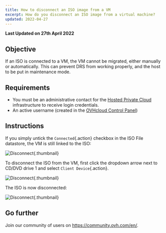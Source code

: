 ```yaml
---
title: How to disconnect an ISO image from a VM
excerpt: How do you disconnect an ISO image from a virtual machine?
updated: 2022-04-27
---
```


**Last Updated on 27th April 2022**

## Objective

If an ISO is connected to a VM, the VM cannot be migrated, either manually or automatically. This can prevent DRS from working properly, and the host to be put in maintenance mode.

## Requirements

- You must be an administrative contact for the [Hosted Private Cloud](https://www.ovhcloud.com/en-sg/enterprise/products/hosted-private-cloud/) infrastructure to receive login credentials.
- An active username (created in the [OVHcloud Control Panel](https://ca.ovh.com/auth/?action=gotomanager&from=https://www.ovh.com/sg/&ovhSubsidiary=sg))


## Instructions

If you simply untick the `Connected`{.action} checkbox in the ISO File datastore, the VM is still linked to the ISO:

![Disconnect](images/disconnect1.png){.thumbnail}

To disconnect the ISO from the VM, first click the dropdown arrow next to CD/DVD drive 1 and select `Client Device`{.action}.

![Disconnect](images/disconnect2.png){.thumbnail}

The ISO is now disconnected:

![Disconnect](images/disconnect3.png){.thumbnail}

## Go further

Join our community of users on <https://community.ovh.com/en/>.